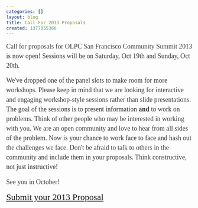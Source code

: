 ```yaml
---
categories: []
layout: blog
title: Call For 2013 Proposals
created: 1377055366
---
```

<p><span style="color: rgb(59, 59, 59); font-family: Georgia, 'Times New Roman', Times, serif; font-size: 18px; line-height: 26px; ">Call for proposals for OLPC San Francisco Community Summit 2013 is now open! Sessions will be on Saturday, Oct 19th and Sunday, Oct 20th.</span></p>
<p style="margin: 0px; padding: 0px 0px 15px; color: rgb(59, 59, 59); font-family: Georgia, 'Times New Roman', Times, serif; font-size: 18px; line-height: 26px; ">We&#39;ve dropped one of the panel slots to make room for more workshops. Please keep in mind that we are looking for interactive and engaging workshop-style sessions rather than slide presentations. The goal of the sessions is to present information&nbsp;<strong>and</strong>&nbsp;to work on problems. Think of other people who may be interested in working with you. We are an open community and love to hear from all sides of the problem. Now is your chance to work face to face and hash out the challenges we face. Don&#39;t be afraid to talk to others in the community and include them in your proposals. Think constructive, not just instructive!</p>
<p style="margin: 0px; padding: 0px 0px 15px; color: rgb(59, 59, 59); font-family: Georgia, 'Times New Roman', Times, serif; font-size: 18px; line-height: 26px; ">See you in October!</p>
<p class="rtecenter" style="margin: 0px; padding: 0px 0px 15px; color: rgb(59, 59, 59); font-family: Georgia, 'Times New Roman', Times, serif; font-size: 18px; line-height: 26px; "><span style="font-size:24px;"><a href="{{ site.baseurl }}/CommunitySummit2013/proposal">Submit your 2013 Proposal</a></span></p>
